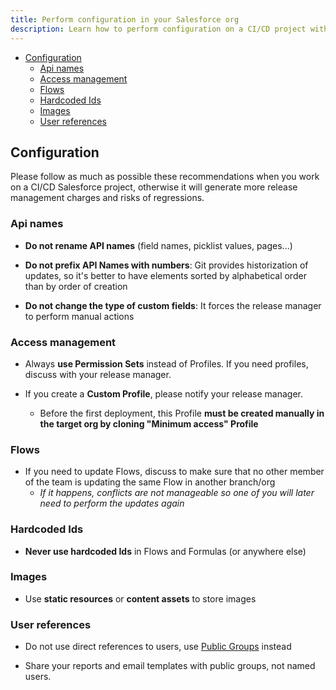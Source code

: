 ```yaml
---
title: Perform configuration in your Salesforce org
description: Learn how to perform configuration on a CI/CD project with a tracked sandbox or a scratch org
---
```

<!-- markdownlint-disable MD013 -->

- [Configuration](#configuration)
  - [Api names](#api-names)
  - [Access management](#access-management)
  - [Flows](#flows)
  - [Hardcoded Ids](#hardcoded-ids)
  - [Images](#images)
  - [User references](#user-references)

## Configuration

Please follow as much as possible these recommendations when you work on a CI/CD Salesforce project, otherwise it will generate more release management charges and risks of regressions.

### Api names

- **Do not rename API names** (field names, picklist values, pages...)

- **Do not prefix API Names with numbers**: Git provides historization of updates, so it's better to have elements sorted by alphabetical order than by order of creation

- **Do not change the type of custom fields**: It forces the release manager to perform manual actions

### Access management

- Always **use Permission Sets** instead of Profiles. If you need profiles, discuss with your release manager.

- If you create a **Custom Profile**, please notify your release manager.
  - Before the first deployment, this Profile **must be created manually in the target org by cloning "Minimum access" Profile**

### Flows

- If you need to update Flows, discuss to make sure that no other member of the team is updating the same Flow in another branch/org
  - _If it happens, conflicts are not manageable so one of you will later need to perform the updates again_

### Hardcoded Ids

- **Never use hardcoded Ids** in Flows and Formulas (or anywhere else)

### Images

- Use **static resources** or **content assets** to store images

### User references

- Do not use direct references to users, use [Public Groups](https://developer.salesforce.com/docs/atlas.en-us.securityImplGuide.meta/securityImplGuide/user_groups.htm) instead

- Share your reports and email templates with public groups, not named users.